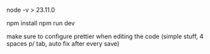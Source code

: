 node -v > 23.11.0

npm install
npm run dev

make sure to configure prettier when editing the code (simple stuff, 4 spaces p/ tab, auto fix after every save)
